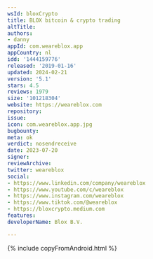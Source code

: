 ```yaml
---
wsId: bloxCrypto
title: BLOX bitcoin & crypto trading
altTitle: 
authors:
- danny
appId: com.weareblox.app
appCountry: nl
idd: '1444159776'
released: '2019-01-16'
updated: 2024-02-21
version: '5.1'
stars: 4.5
reviews: 1979
size: '101218304'
website: https://weareblox.com
repository: 
issue: 
icon: com.weareblox.app.jpg
bugbounty: 
meta: ok
verdict: nosendreceive
date: 2023-07-20
signer: 
reviewArchive: 
twitter: weareblox
social:
- https://www.linkedin.com/company/weareblox
- https://www.youtube.com/c/weareblox
- https://www.instagram.com/weareblox
- https://www.tiktok.com/@weareblox
- https://bloxcrypto.medium.com
features: 
developerName: Blox B.V.

---
```


{% include copyFromAndroid.html %}